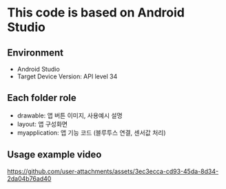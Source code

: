 # This code is based on Android Studio

## Environment
- Android Studio
- Target Device Version: API level 34

## Each folder role
- drawable: 앱 버튼 이미지, 사용예시 설명
- layout: 앱 구성화면
- myapplication: 앱 기능 코드 (블루투스 연결, 센서값 처리)

## Usage example video
https://github.com/user-attachments/assets/3ec3ecca-cd93-45da-8d34-2da04b76ad40

